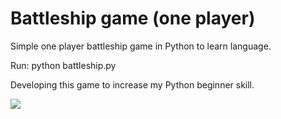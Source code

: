 # Battleship game (one player)
Simple one player battleship game in Python to learn language.

Run:
python battleship.py

Developing this game to increase my Python beginner skill.

<img src="http://i.imgur.com/KsTPM6F.png">
